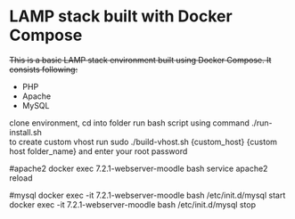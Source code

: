 # LAMP stack built with Docker Compose

~~This is a basic LAMP stack environment built using Docker Compose. It consists following:~~

* PHP
* Apache
* MySQL

clone environment, cd into folder run bash script using command ./run-install.sh<br>
to create custom vhost run sudo ./build-vhost.sh {custom_host} {custom host folder_name} and enter your root password<br>

#apache2
docker exec  7.2.1-webserver-moodle bash service apache2 reload<br>

#mysql
docker exec -it 7.2.1-webserver-moodle bash /etc/init.d/mysql start</br>
docker exec -it 7.2.1-webserver-moodle bash /etc/init.d/mysql stop</br>
